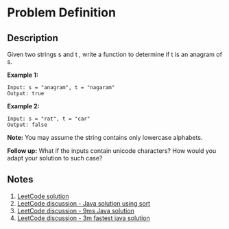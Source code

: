 # Problem Definition

## Description

Given two strings s and t , write a function to determine if t is an anagram of s.

**Example 1:**

```plaintext
Input: s = "anagram", t = "nagaram"
Output: true
```

**Example 2:**

```plaintext
Input: s = "rat", t = "car"
Output: false
```

**Note:**
You may assume the string contains only lowercase alphabets.

**Follow up:**
What if the inputs contain unicode characters? How would you adapt your solution to such case?

## Notes

1. [LeetCode solution](https://leetcode.com/problems/valid-anagram/solution/)
1. [LeetCode discussion - Java solution using sort](https://leetcode.com/problems/valid-anagram/discuss/66651/Java-solution-using-sort)
1. [LeetCode discussion - 9ms Java solution](https://leetcode.com/problems/valid-anagram/discuss/66795/9ms-Java-solution)
1. [LeetCode discussion - 3m fastest java solution](https://leetcode.com/problems/valid-anagram/discuss/66775/3m-fastest-java-solution)